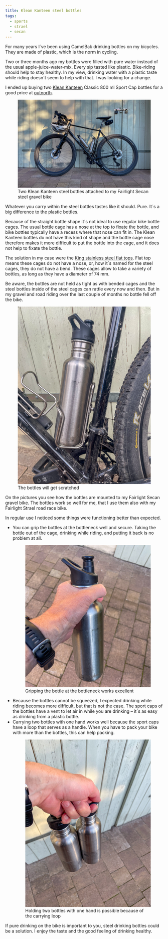 ```yaml
---
title: Klean Kanteen steel bottles
tags: 
  - sports
  - strael
  - secan
---
```

For many years I´ve been using CamelBak drinking bottles on my bicycles. They are made of plastic, which is the norm in cycling. 

Two or three months ago my bottles were filled with pure water instead of the usual apple-juice-water-mix. Every sip tasted like plastic. Bike-riding should help to stay healthy. In my view, drinking water with a plastic taste while riding doesn´t seem to help with that. I was looking for a change.

I ended up buying two [Klean Kanteen](https://www.kleankanteen.com/) Classic 800 ml Sport Cap bottles for a good price at [outnorth](https://www.outnorth.com/).

<figure class="hero">
<img src="/img/secan/IMG_6126.jpg" alt="A black Fairlight Secan Gravel bike leaning to a wooden door in the warm evening sun.">
<figcaption>Two Klean Kanteen steel bottles attached to my Fairlight Secan steel gravel bike</figcaption>
</figure>

Whatever you carry within the steel bottles tastes like it should. Pure. It´s a big difference to the plastic bottles.

Because of the straight bottle shape it´s not ideal to use regular bike bottle cages. The usual bottle cage has a nose at the top to fixate the bottle, and bike bottles typically have a recess where that nose can fit in. The Klean Kanteen bottles do not have this kind of shape and the bottle cage nose therefore makes it more difficult to put the bottle into the cage, and it does not help to fixate the bottle.

The solution in my case were the [King stainless steel flat tops](https://kingcage.com/collections/all-products/products/stainless-steel-flat-top). Flat top means these cages do not have a nose, or, how it´s named for the steel cages, they do not have a bend. These cages allow to take a variety of bottles, as long as they have a diameter of 74 mm.

Be aware, the bottles are not held as tight as with bended cages and the steel bottles inside of the steel cages can rattle every now and then. But in my gravel and road riding over the last couple of months no bottle fell off the bike. 

<figure>
<img src="/img/secan/IMG_6121.jpg" alt="A Klean Kanteen bottle inside of the King Flat Top Cage, mounted to a black Fairlight Secan frame.">
<figcaption>The bottles will get scratched</figcaption>
</figure>

On the pictures you see how the bottles are mounted to my Fairlight Secan gravel bike. The bottles work so well for me, that I use them also with my Fairlight Strael road race bike.

In regular use I noticed some things were functioning better than expected.

- You can grip the bottles at the bottleneck well and secure. Taking the bottle out of the cage, drinking while riding, and putting it back is no problem at all.
  <figure>
  <img src="/img/secan/IMG_6124.jpg">
  <figcaption>Gripping the bottle at the bottleneck works excellent</figcaption>
  </figure>
- Because the bottles cannot be squeezed, I expected drinking while riding becomes more difficult, but that is not the case. The sport caps of the bottles have a vent to let air in while you are drinking – it´s as easy as drinking from a plastic bottle.
- Carrying two bottles with one hand works well because the sport caps have a loop that serves as a handle. When you have to pack your bike with more than the bottles, this can help packing.
  <figure>
	<img src="/img/secan/IMG_6122.jpg" alt="Two Klean Kanteen bottles held with one hand by using the handle on the sport cap of the bottles.">
	<figcaption>Holding two bottles with one hand is possible because of the carrying loop</figcaption>
	</figure>
	
If pure drinking on the bike is important to you, steel drinking bottles could be a solution. I enjoy the taste and the good feeling of drinking healthy.

  





